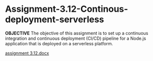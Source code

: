 # Assignment-3.12-Continous-deployment-serverless

**OBJECTIVE**
The objective of this assignment is to set up a continuous integration and continuous deployment (CI/CD) pipeline for a Node.js application that is deployed on a serverless platform.


[assignment 3.12.docx](https://github.com/muhammedtaufiq/Assignment-3.12-Continous-deployment-serverless/files/11576530/assignment.3.12.docx)

